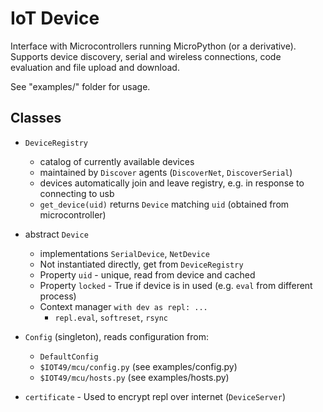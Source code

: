 # IoT Device

Interface with Microcontrollers running MicroPython (or a derivative).
Supports device discovery, serial and wireless connections, code
evaluation and file upload and download.

See "examples/" folder for usage.

## Classes

* `DeviceRegistry`
  * catalog of currently available devices
  * maintained by `Discover` agents (`DiscoverNet`, `DiscoverSerial`)
  * devices automatically join and leave registry, e.g. in response to connecting to usb
  * `get_device(uid)` returns `Device` matching `uid` (obtained from microcontroller)
  
* abstract `Device`
  * implementations `SerialDevice`, `NetDevice`
  * Not instantiated directly, get from `DeviceRegistry`
  * Property `uid` - unique, read from device and cached
  * Property `locked` - True if device is in used (e.g. `eval` from different process)
  * Context manager `with dev as repl: ...`
    * `repl.eval`, `softreset`, `rsync`
    
* `Config` (singleton), reads configuration from:
  * `DefaultConfig`
  * `$IOT49/mcu/config.py` (see examples/config.py)
  * `$IOT49/mcu/hosts.py` (see examples/hosts.py)

* `certificate` - Used to encrypt repl over internet (`DeviceServer`)